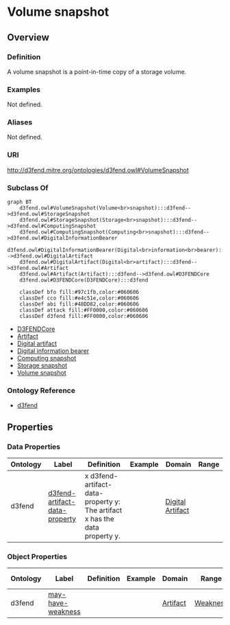 # Volume snapshot

## Overview

### Definition
A volume snapshot is a point-in-time copy of a storage volume.

### Examples
Not defined.

### Aliases
Not defined.

### URI
http://d3fend.mitre.org/ontologies/d3fend.owl#VolumeSnapshot

### Subclass Of
```mermaid
graph BT
    d3fend.owl#VolumeSnapshot(Volume<br>snapshot):::d3fend-->d3fend.owl#StorageSnapshot
    d3fend.owl#StorageSnapshot(Storage<br>snapshot):::d3fend-->d3fend.owl#ComputingSnapshot
    d3fend.owl#ComputingSnapshot(Computing<br>snapshot):::d3fend-->d3fend.owl#DigitalInformationBearer
    d3fend.owl#DigitalInformationBearer(Digital<br>information<br>bearer):::d3fend-->d3fend.owl#DigitalArtifact
    d3fend.owl#DigitalArtifact(Digital<br>artifact):::d3fend-->d3fend.owl#Artifact
    d3fend.owl#Artifact(Artifact):::d3fend-->d3fend.owl#D3FENDCore
    d3fend.owl#D3FENDCore(D3FENDCore):::d3fend
    
    classDef bfo fill:#97c1fb,color:#060606
    classDef cco fill:#e4c51e,color:#060606
    classDef abi fill:#48DD82,color:#060606
    classDef attack fill:#FF0000,color:#060606
    classDef d3fend fill:#FF0000,color:#060606
```

- [D3FENDCore](/docs/ontology/reference/model/D3FENDCore/D3FENDCore.md)
- [Artifact](/docs/ontology/reference/model/D3FENDCore/Artifact/Artifact.md)
- [Digital artifact](/docs/ontology/reference/model/D3FENDCore/Artifact/Digital%20artifact/Digital%20artifact.md)
- [Digital information bearer](/docs/ontology/reference/model/D3FENDCore/Artifact/Digital%20artifact/Digital%20information%20bearer/Digital%20information%20bearer.md)
- [Computing snapshot](/docs/ontology/reference/model/D3FENDCore/Artifact/Digital%20artifact/Digital%20information%20bearer/Computing%20snapshot/Computing%20snapshot.md)
- [Storage snapshot](/docs/ontology/reference/model/D3FENDCore/Artifact/Digital%20artifact/Digital%20information%20bearer/Computing%20snapshot/Storage%20snapshot/Storage%20snapshot.md)
- [Volume snapshot](/docs/ontology/reference/model/D3FENDCore/Artifact/Digital%20artifact/Digital%20information%20bearer/Computing%20snapshot/Storage%20snapshot/Volume%20snapshot/Volume%20snapshot.md)


### Ontology Reference
- [d3fend](http://d3fend.mitre.org/ontologies/d3fend.owl#)

## Properties
### Data Properties
| Ontology | Label | Definition | Example | Domain | Range |
|----------|-------|------------|---------|--------|-------|
| d3fend | [d3fend-artifact-data-property](http://d3fend.mitre.org/ontologies/d3fend.owl#d3fend-artifact-data-property) | x d3fend-artifact-data-property y: The artifact x has the data property y. |  | [Digital Artifact](/docs/ontology/reference/model/D3FENDCore/Artifact/Digital%20artifact/Digital%20artifact.md) | []() |

### Object Properties
| Ontology | Label | Definition | Example | Domain | Range | Inverse Of |
|----------|-------|------------|---------|--------|-------|------------|
| d3fend | [may-have-weakness](http://d3fend.mitre.org/ontologies/d3fend.owl#may-have-weakness) |  |  | [Artifact](/docs/ontology/reference/model/D3FENDCore/Artifact/Artifact.md) | [Weakness](/docs/ontology/reference/model/D3FENDCore/Weakness/Weakness.md) | []() |

